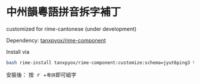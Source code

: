 # 中州韻粵語拼音拆字補丁
customized for rime-cantonese (under development)

Dependency:
[tanxpyox/rime-component](https://github.com/tanxpyox/rime-component)

Install via
```sh
bash rime-install tanxpyox/rime-component:customize:schema=jyut6ping3 tanxpyox/rime-component-jyutping:install
```

安裝後：
按<kbd> r </kbd>+`粵拼`即可組字

